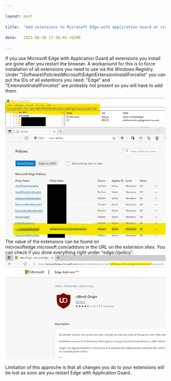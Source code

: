```yaml
---

layout: post

title:  "Add extensions to Microsoft Edge with Application Guard at startup"

date:   2021-06-20 17:36:45 +0200

---
```


If you use Microsoft Edge with Application Guard all extensions you install are gone after you restart the browser. A workaround for this is to force installation of all extensions you need to use via the Windows Registry.
Under "\Software\Policies\Microsoft\Edge\ExtensionInstallForcelist" you can put the IDs of all extentions you need. "Edge" and "ExtensionInstallForcelist" are probably not present so you will have to add them. 


<img src="/assets/img/edge-registry2.jpg" alt="">
<img src="/assets/img/edge-registry1.jpg" alt="">
The value of the extensions can be found on microsoftedge.microsoft.com/addons in the URL on the extension sites. You can check if you done everything right under "edge://policy".

<img src="/assets/img/extension-id.jpg" alt="">

Limitation of this approche is that all changes you do to your extensions will be lost as soon are you restart Edge with Application Guard.
